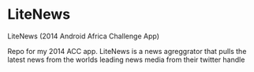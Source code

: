 # LiteNews
LiteNews (2014 Android Africa Challenge App)

Repo for my 2014 ACC app. 
LiteNews is a news agreggrator that pulls the latest news from the worlds leading news media from their twitter handle

